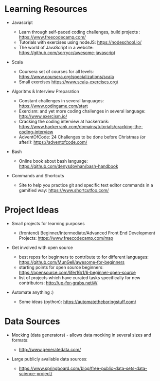
Learning Resources 
=========================

* Javascript

  * Learn through self-paced coding challenges, build projects : https://www.freecodecamp.com/
  * Tutorials with exercises using nodeJS: https://nodeschool.io/
  * The world of JavaScript in a website: https://github.com/sorrycc/awesome-javascript
  
  
* Scala

  * Coursera set of courses for all levels: https://www.coursera.org/specializations/scala
  * Small exercises https://www.scala-exercises.org/
  
* Algoritms & Interview Preparation

  * Constant challenges in several languages: https://www.codingame.com/start
  * Exercism: and yet more coding challenges in several language: http://www.exercism.io/
  * Cracking the coding interview at hackerrank: https://www.hackerrank.com/domains/tutorials/cracking-the-coding-interview
  * AdventOfCode: 24 Challenges to be done before Christmas (or after!): https://adventofcode.com/

* Bash

  * Online book about bash language: https://github.com/denysdovhan/bash-handbook

* Commands and Shortcuts

  * Site to help you practice git and specific text editor commands in a gamified way: https://www.shortcutfoo.com/


Project Ideas 
=========================

* Small projects for learning purposes
  * (frontend) Beginner/Intermediate/Advanced Front End Development Projects: https://www.freecodecamp.com/map
  
* Get involved with open source
  * best repos for beginners to contribute to for different languages: https://github.com/MunGell/awesome-for-beginners
  * starting points for open source beginners: https://opensource.com/life/16/1/6-beginner-open-source
  * list of projects which have curated tasks specifically for new contributors: http://up-for-grabs.net/#/
  
* Automate anything :)   
  * Some ideas (python): https://automatetheboringstuff.com/



Data Sources
=========================

* Mocking (data generators) - allows data mocking in several sizes and formats: 
  * http://www.generatedata.com/
  
* Large publicly available data sources:
  * https://www.springboard.com/blog/free-public-data-sets-data-science-project/
  
  
